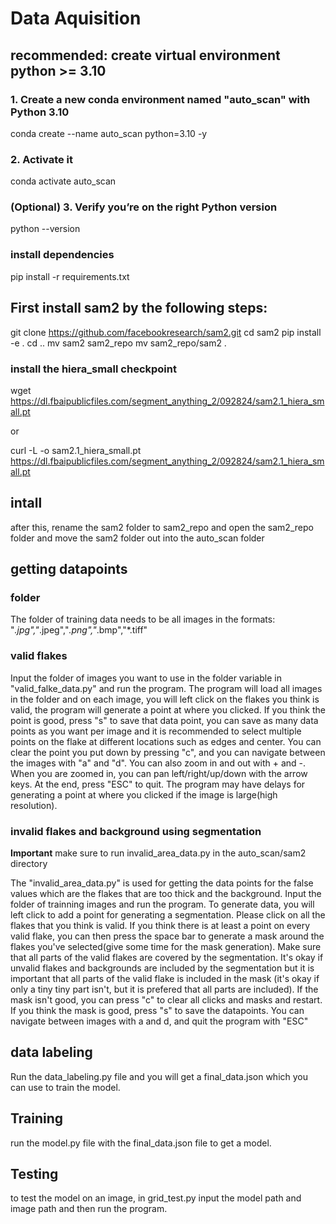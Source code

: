# Data Aquisition
## recommended: create virtual environment python >= 3.10
### 1. Create a new conda environment named "auto_scan" with Python 3.10
conda create --name auto_scan python=3.10 -y

### 2. Activate it
conda activate auto_scan

### (Optional) 3. Verify you’re on the right Python version
python --version

### install dependencies
pip install -r requirements.txt


## First install sam2 by the following steps:
git clone https://github.com/facebookresearch/sam2.git
cd sam2
pip install -e .
cd ..
mv sam2 sam2_repo
mv sam2_repo/sam2 .
### install the hiera_small checkpoint

wget https://dl.fbaipublicfiles.com/segment_anything_2/092824/sam2.1_hiera_small.pt

or

curl -L -o sam2.1_hiera_small.pt \
     https://dl.fbaipublicfiles.com/segment_anything_2/092824/sam2.1_hiera_small.pt


## intall 

after this, rename the sam2 folder to sam2_repo and open the sam2_repo folder and move the sam2 folder out into the auto_scan folder

## getting datapoints

### folder
The folder of training data needs to be all images in the formats: "*.jpg","*.jpeg","*.png","*.bmp","*.tiff"

### valid flakes
Input the folder of images you want to use in the folder variable in "valid_falke_data.py" and run the program. The program will load all images in the folder and on each image, you will left click on the flakes you think is valid, the program will generate a point at where you clicked. If you think the point is good, press "s" to save that data point, you can save as many data points as you want per image and it is recommended to select multiple points on the flake at different locations such as edges and center. You can clear the point you put down by pressing "c", and you can navigate between the images with "a" and "d". You can also zoom in and out with + and -. When you are zoomed in, you can pan left/right/up/down with the arrow keys. At the end, press "ESC" to quit. The program may have delays for generating a point at where you clicked if the image is large(high resolution).

### invalid flakes and background using segmentation
**Important** make sure to run invalid_area_data.py in the auto_scan/sam2 directory

The "invalid_area_data.py" is used for getting the data points for the false values which are the flakes that are too thick and the background. Input the folder of trainning images and run the program. To generate data, you will left click to add a point for generating a segmentation. Please click on all the flakes that you think is valid. If you think there is at least a point on every valid flake, you can then press the space bar to generate a mask around the flakes you've selected(give some time for the mask generation). Make sure that all parts of the valid flakes are covered by the segmentation. It's okay if unvalid flakes and backgrounds are included by the segmentation but it is important that all parts of the valid flake is included in the mask (it's okay if only a tiny tiny part isn't, but it is prefered that all parts are included). If the mask isn't good, you can press "c" to clear all clicks and masks and restart. If you think the mask is good, press "s" to save the datapoints. You can navigate between images with a and d, and quit the program with "ESC"

## data labeling

Run the data_labeling.py file and you will get a final_data.json which you can use to train the model.

## Training

run the model.py file with the final_data.json file to get a model.

## Testing

to test the model on an image, in grid_test.py input the model path and image path and then run the program.